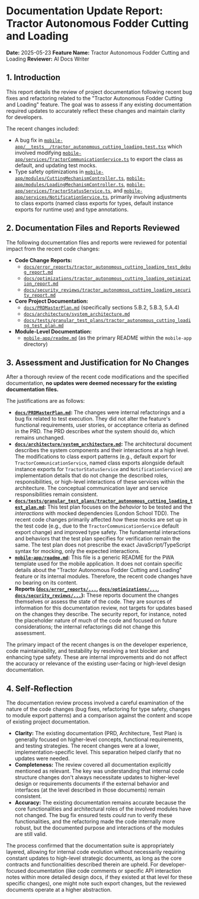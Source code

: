 # Documentation Update Report: Tractor Autonomous Fodder Cutting and Loading

**Date:** 2025-05-23
**Feature Name:** Tractor Autonomous Fodder Cutting and Loading
**Reviewer:** AI Docs Writer

## 1. Introduction

This report details the review of project documentation following recent bug fixes and refactoring related to the "Tractor Autonomous Fodder Cutting and Loading" feature. The goal was to assess if any existing documentation required updates to accurately reflect these changes and maintain clarity for developers.

The recent changes included:
*   A bug fix in [`mobile-app/__tests__/tractor_autonomous_cutting_loading.test.tsx`](mobile-app/__tests__/tractor_autonomous_cutting_loading.test.tsx) which involved modifying [`mobile-app/services/TractorCommunicationService.ts`](mobile-app/services/TractorCommunicationService.ts) to export the class as default, and updating test mocks.
*   Type safety optimizations in [`mobile-app/modules/CuttingMechanismController.ts`](mobile-app/modules/CuttingMechanismController.ts), [`mobile-app/modules/LoadingMechanismController.ts`](mobile-app/modules/LoadingMechanismController.ts), [`mobile-app/services/TractorStatusService.ts`](mobile-app/services/TractorStatusService.ts), and [`mobile-app/services/NotificationService.ts`](mobile-app/services/NotificationService.ts), primarily involving adjustments to class exports (named class exports for types, default instance exports for runtime use) and type annotations.

## 2. Documentation Files and Reports Reviewed

The following documentation files and reports were reviewed for potential impact from the recent code changes:

*   **Code Change Reports:**
    *   [`docs/error_reports/tractor_autonomous_cutting_loading_test_debug_report.md`](docs/error_reports/tractor_autonomous_cutting_loading_test_debug_report.md)
    *   [`docs/optimizations/tractor_autonomous_cutting_loading_optimization_report.md`](docs/optimizations/tractor_autonomous_cutting_loading_optimization_report.md)
    *   [`docs/security_reviews/tractor_autonomous_cutting_loading_security_report.md`](docs/security_reviews/tractor_autonomous_cutting_loading_security_report.md)
*   **Core Project Documentation:**
    *   [`docs/PRDMasterPlan.md`](docs/PRDMasterPlan.md) (specifically sections 5.B.2, 5.B.3, 5.A.4)
    *   [`docs/architecture/system_architecture.md`](docs/architecture/system_architecture.md)
    *   [`docs/tests/granular_test_plans/tractor_autonomous_cutting_loading_test_plan.md`](docs/tests/granular_test_plans/tractor_autonomous_cutting_loading_test_plan.md)
*   **Module-Level Documentation:**
    *   [`mobile-app/readme.md`](mobile-app/readme.md) (as the primary README within the `mobile-app` directory)

## 3. Assessment and Justification for No Changes

After a thorough review of the recent code modifications and the specified documentation, **no updates were deemed necessary for the existing documentation files.**

The justifications are as follows:

*   **[`docs/PRDMasterPlan.md`](docs/PRDMasterPlan.md):** The changes were internal refactorings and a bug fix related to test execution. They did not alter the feature's functional requirements, user stories, or acceptance criteria as defined in the PRD. The PRD describes *what* the system should do, which remains unchanged.
*   **[`docs/architecture/system_architecture.md`](docs/architecture/system_architecture.md):** The architectural document describes the system components and their interactions at a high level. The modifications to class export patterns (e.g., default export for `TractorCommunicationService`, named class exports alongside default instance exports for `TractorStatusService` and `NotificationService`) are implementation details that do not change the described roles, responsibilities, or high-level interactions of these services within the architecture. The conceptual communication layer and service responsibilities remain consistent.
*   **[`docs/tests/granular_test_plans/tractor_autonomous_cutting_loading_test_plan.md`](docs/tests/granular_test_plans/tractor_autonomous_cutting_loading_test_plan.md):** This test plan focuses on the *behavior* to be tested and the *interactions* with mocked dependencies (London School TDD). The recent code changes primarily affected *how* these mocks are set up in the test code (e.g., due to the `TractorCommunicationService` default export change) and improved type safety. The fundamental interactions and behaviors that the test plan specifies for verification remain the same. The test plan does not prescribe the exact JavaScript/TypeScript syntax for mocking, only the expected interactions.
*   **[`mobile-app/readme.md`](mobile-app/readme.md):** This file is a generic README for the PWA template used for the mobile application. It does not contain specific details about the "Tractor Autonomous Fodder Cutting and Loading" feature or its internal modules. Therefore, the recent code changes have no bearing on its content.
*   **Reports ([`docs/error_reports/...`](docs/error_reports/tractor_autonomous_cutting_loading_test_debug_report.md), [`docs/optimizations/...`](docs/optimizations/tractor_autonomous_cutting_loading_optimization_report.md), [`docs/security_reviews/...`](docs/security_reviews/tractor_autonomous_cutting_loading_security_report.md)):** These reports document the changes themselves or assess the state of the code. They are sources of information for this documentation review, not targets for updates based on the changes they describe. The security report, for instance, noted the placeholder nature of much of the code and focused on future considerations; the internal refactorings did not change this assessment.

The primary impact of the recent changes is on the developer experience, code maintainability, and testability by resolving a test blocker and enhancing type safety. These are internal improvements and do not affect the accuracy or relevance of the existing user-facing or high-level design documentation.

## 4. Self-Reflection

The documentation review process involved a careful examination of the nature of the code changes (bug fixes, refactoring for type safety, changes to module export patterns) and a comparison against the content and scope of existing project documentation.

*   **Clarity:** The existing documentation (PRD, Architecture, Test Plan) is generally focused on higher-level concepts, functional requirements, and testing strategies. The recent changes were at a lower, implementation-specific level. This separation helped clarify that no updates were needed.
*   **Completeness:** The review covered all documentation explicitly mentioned as relevant. The key was understanding that internal code structure changes don't always necessitate updates to higher-level design or requirements documents if the external behavior and interfaces (at the level described in those documents) remain consistent.
*   **Accuracy:** The existing documentation remains accurate because the core functionalities and architectural roles of the involved modules have not changed. The bug fix ensured tests *could* run to verify these functionalities, and the refactoring made the code internally more robust, but the documented purpose and interactions of the modules are still valid.

The process confirmed that the documentation suite is appropriately layered, allowing for internal code evolution without necessarily requiring constant updates to high-level strategic documents, as long as the core contracts and functionalities described therein are upheld. For developer-focused documentation (like code comments or specific API interaction notes within more detailed design docs, if they existed at that level for these specific changes), one might note such export changes, but the reviewed documents operate at a higher abstraction.